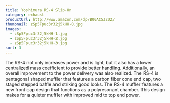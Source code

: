 ```yaml
---
title: Yoshimura RS-4 Slip-On
category: exhaust
productUrl: http://www.amazon.com/dp/B00AC5J2U2/
thumbnail: zSp5Fpuc3r32j5kHH-0.jpg
images:
  - zSp5Fpuc3r32j5kHH-1.jpg
  - zSp5Fpuc3r32j5kHH-2.jpg
  - zSp5Fpuc3r32j5kHH-3.jpg
sort: 3
---
```


The RS-4 not only increases power and is light, but it also has a lower centralized mass coefficient to provide better handling. Additionally, an overall improvement to the power delivery was also realized. The RS-4 is pentagonal shaped muffler that features a carbon fiber cone end cap, two staged stepped baffle and striking good looks. The RS-4 muffler features a new front cap design that functions as a polyresonant chamber. This design makes for a quieter muffler with improved mid to top end power.


